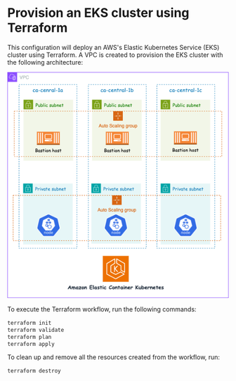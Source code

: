 # Provision an EKS cluster using Terraform

This configuration will deploy an AWS's Elastic Kubernetes Service (EKS) cluster using Terraform. A VPC is created to provision the EKS cluster with the following architecture:

![image](https://github.com/wallylee99/EKS-with-Terraform/blob/main/eks.png?raw=true)

To execute the Terraform workflow, run the following commands:
```
terraform init
terraform validate
terraform plan
terraform apply
```

To clean up and remove all the resources created from the workflow, run:
```
terraform destroy
```
